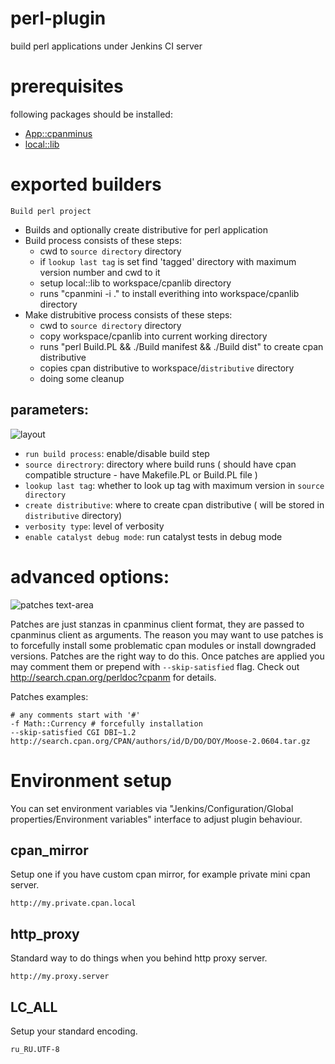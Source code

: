 # perl-plugin

build perl applications under Jenkins CI server 

# prerequisites

following packages should be installed:

- [App::cpanminus](http://search.cpan.org/perldoc?App%3A%3Acpanminus)
- [local::lib](http://search.cpan.org/perldoc?local%3A%3Alib)


# exported builders

`Build perl project`

- Builds and optionally create distributive for perl application
- Build process consists of these steps:
    - cwd to `source directory` directory
    - if `lookup last tag` is set find 'tagged' directory with maximum version number and cwd to it
    - setup local::lib to workspace/cpanlib directory
    - runs "cpanmini -i ." to install everithing into workspace/cpanlib directory 
- Make distrubitive process consists of these steps:
    - cwd to `source directory` directory
    - copy workspace/cpanlib into current working directory
    - runs "perl Build.PL && ./Build manifest && ./Build dist" to create cpan distributive
    - copies cpan distributive to workspace/`distributive` directory
    - doing some cleanup
 

## parameters:

![layout](https://raw.github.com/melezhik/perl-plugin/master/images/layout.png "layout")

- `run build process`: enable/disable build step
- `source directrory`: directory where build runs ( should have cpan compatible structure - have Makefile.PL or Build.PL file )
- `lookup last tag`: whether to look up tag with maximum version in `source directory`
- `create distributive`: where to create cpan distributive ( will be stored in `distributive` directory)
- `verbosity type`: level of verbosity
- `enable catalyst debug mode`: run catalyst tests in debug mode

# advanced options:

![patches text-area](https://raw.github.com/melezhik/perl-plugin/master/images/patches.png "patches text-area")

Patches are just stanzas in cpanminus client format, they are passed to cpanminus client as arguments. 
The reason you may want to use patches is to forcefully install some problematic cpan modules or install downgraded versions. 
Patches are the right way to do this. Once patches are applied you may comment them or prepend with `--skip-satisfied` flag. 
Check out http://search.cpan.org/perldoc?cpanm for details.

Patches examples:

    # any comments start with '#'
    -f Math::Currency # forcefully installation
    --skip-satisfied CGI DBI~1.2
    http://search.cpan.org/CPAN/authors/id/D/DO/DOY/Moose-2.0604.tar.gz

# Environment setup

You can set environment variables via "Jenkins/Configuration/Global properties/Environment variables" interface to adjust plugin behaviour.

## cpan_mirror
Setup one if you have custom cpan mirror, for example private mini cpan server.
    
    http://my.private.cpan.local

## http_proxy
Standard way to do things when you behind http proxy server.

    http://my.proxy.server

## LC_ALL
Setup your standard encoding.

    ru_RU.UTF-8





